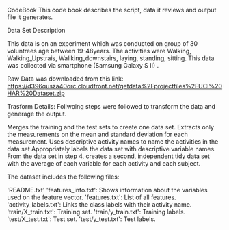 CodeBook
This code book describes the script, data it reviews and output file it generates.

Data Set Description

This data is on an experiment which was conducted on group of 30 voluntrees age between 19-48years. The activities were Walking, Walking_Upstrais, Waliking_downstairs,  laying, standing, sitting. This data was collected via smartphone (Samsung Galaxy S II)
.



Raw Data was downloaded from this link:
https://d396qusza40orc.cloudfront.net/getdata%2Fprojectfiles%2FUCI%20HAR%20Dataset.zip 

Trasform Details: Follwoing steps were followed to transform the data and generage the output.

Merges the training and the test sets to create one data set.
Extracts only the measurements on the mean and standard deviation for each measurement. 
Uses descriptive activity names to name the activities in the data set
Appropriately labels the data set with descriptive variable names. 
From the data set in step 4, creates a second, independent tidy data set with the average of each variable for each activity and each subject.

The dataset includes the following files:

'README.txt'
'features_info.txt': Shows information about the variables used on the feature vector.
'features.txt': List of all features.
'activity_labels.txt': Links the class labels with their activity name.
'train/X_train.txt': Training set.
'train/y_train.txt': Training labels.
'test/X_test.txt': Test set.
'test/y_test.txt': Test labels.
